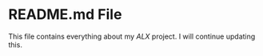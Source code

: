 # README.md File

This file contains everything about my _ALX_ project.
I will continue updating this.

